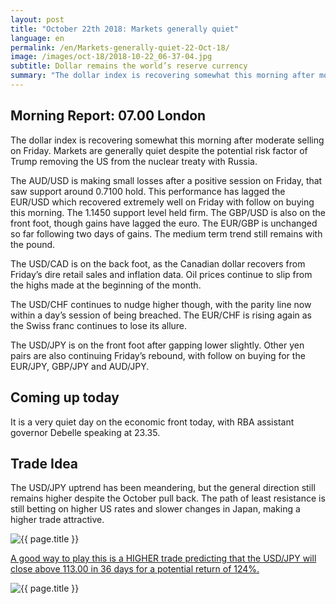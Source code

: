 ```yaml
---
layout: post
title: "October 22th 2018: Markets generally quiet"
language: en
permalink: /en/Markets-generally-quiet-22-Oct-18/
image: /images/oct-18/2018-10-22_06-37-04.jpg
subtitle: Dollar remains the world’s reserve currency
summary: "The dollar index is recovering somewhat this morning after moderate selling on Friday. Markets are generally quiet despite the potential risk factor of Trump removing the US from the nuclear treaty with Russia"
---
```

## Morning Report: 07.00 London

The dollar index is recovering somewhat this morning after moderate selling on Friday. Markets are generally quiet despite the potential risk factor of Trump removing the US from the nuclear treaty with Russia. 

The AUD/USD is making small losses after a positive session on Friday, that saw support around 0.7100 hold. This performance has lagged the EUR/USD which recovered extremely well on Friday with follow on buying this morning. The 1.1450 support level held firm. The GBP/USD is also on the front foot, though gains have lagged the euro. The EUR/GBP is unchanged so far following two days of gains. The medium term trend still remains with the pound. 

The USD/CAD is on the back foot, as the Canadian dollar recovers from Friday’s dire retail sales and inflation data. Oil prices continue to slip from the highs made at the beginning of the month. 

The USD/CHF continues to nudge higher though, with the parity line now within a day’s session of being breached. The EUR/CHF is rising again as the Swiss franc continues to lose its allure.

The USD/JPY is on the front foot after gapping lower slightly. Other yen pairs are also continuing Friday’s rebound, with follow on buying for the EUR/JPY, GBP/JPY and AUD/JPY.

## Coming up today

It is a very quiet day on the economic front today, with RBA assistant governor Debelle speaking at 23.35. 

## Trade Idea

The USD/JPY uptrend has been meandering, but the general direction still remains higher despite the October pull back. The path of least resistance is still betting on higher US rates and slower changes in Japan, making a higher trade attractive.

<img class="post-image" src="{{ site.url }}/images/oct-18/2018-10-22_06-37-04.jpg" alt="{{ page.title }}" title="{{ page.title }}">

<a href="%LINK%%?currency=GBP&market=forex&underlying=frxUSDJPY&formname=higherlower&duration_amount=36&duration_units=d&amount=10&amount_type=stake&expiry_type=duration&barrier=113.00" target="_blank">A good way to play this is a HIGHER trade predicting that the USD/JPY will close above 113.00 in 36 days for a potential return of 124%.</a>

<img class="post-image" src="{{ site.url }}/images/oct-18/2018-10-22_06-41-40.jpg" alt="{{ page.title }}" title="{{ page.title }}">